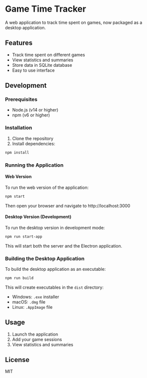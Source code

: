 # Game Time Tracker

A web application to track time spent on games, now packaged as a desktop application.

## Features

- Track time spent on different games
- View statistics and summaries
- Store data in SQLite database
- Easy to use interface

## Development

### Prerequisites

- Node.js (v14 or higher)
- npm (v6 or higher)

### Installation

1. Clone the repository
2. Install dependencies:

```bash
npm install
```

### Running the Application

#### Web Version

To run the web version of the application:

```bash
npm start
```

Then open your browser and navigate to http://localhost:3000

#### Desktop Version (Development)

To run the desktop version in development mode:

```bash
npm run start-app
```

This will start both the server and the Electron application.

### Building the Desktop Application

To build the desktop application as an executable:

```bash
npm run build
```

This will create executables in the `dist` directory:

- Windows: `.exe` installer
- macOS: `.dmg` file
- Linux: `.AppImage` file

## Usage

1. Launch the application
2. Add your game sessions
3. View statistics and summaries

## License

MIT
